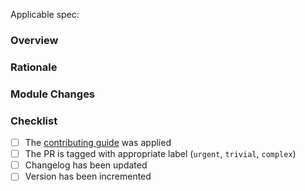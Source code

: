 Applicable spec: <link>

### Overview

<!-- A high level overview of the change -->

### Rationale

<!-- The reason the change is needed -->

### Module Changes

<!-- Any high level changes to modules and why (Service, Observer, helper) -->

### Checklist

- [ ] The [contributing guide](https://github.com/canonical/is-charms-contributing-guide) was applied
- [ ] The PR is tagged with appropriate label (`urgent`, `trivial`, `complex`)
- [ ] Changelog has been updated
- [ ] Version has been incremented

<!-- Explanation for any unchecked items above -->
